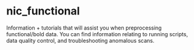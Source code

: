 # nic_functional

Information + tutorials that will assist you when preprocessing functional/bold data. You can find information relating to running scripts, data quality control, and troubleshooting anomalous scans.
